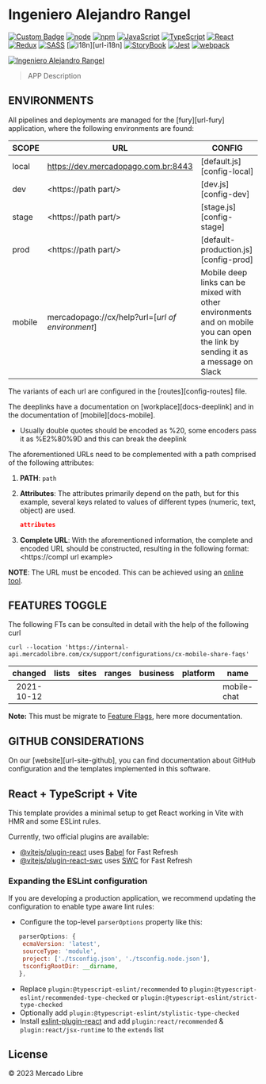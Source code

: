 # Ingeniero Alejandro Rangel

[![Custom Badge][badge-shields]][url-badge]
[![node][badge-node]][url-node]
[![npm][badge-npm]][url-npm]
[![JavaScript][badge-js]][url-js]
[![TypeScript][badge-ts]][url-ts]
[![React][badge-react]][url-react]
[![Redux][badge-redux]][url-redux]
[![SASS][badge-sass]][url-sass]
[![i18n][badge-i18n]][url-i18n]
[![StoryBook][badge-storybook]][url-storybook]
[![Jest][badge-jest]][url-jest]
[![webpack][badge-webpack]][url-webpack]

[![Ingeniero Alejandro Rangel][gif-app]][url-docs]

> APP Description

## ENVIRONMENTS

All pipelines and deployments are managed for the [fury][url-fury] application, where the following environments are found:

| SCOPE  | URL                                              | CONFIG                                                                                                                         |
| ------ | ------------------------------------------------ | ------------------------------------------------------------------------------------------------------------------------------ |
| local  | <https://dev.mercadopago.com.br:8443>            | [default.js][config-local]                                                                                                     |
| dev    | <https://path part/>                             | [dev.js][config-dev]                                                                                                           |
| stage  | <https://path part/>                             | [stage.js][config-stage]                                                                                                       |
| prod   | <https://path part/>                             | [default-production.js][config-prod]                                                                                           |
| mobile | mercadopago://cx/help?url=[_url of environment_] | Mobile deep links can be mixed with other environments and on mobile you can open the link by sending it as a message on Slack |

The variants of each url are configured in the [routes][config-routes] file.

The deeplinks have a documentation on [workplace][docs-deeplink] and in the documentation of [mobile][docs-mobile].

- Usually double quotes should be encoded as %20, some encoders pass it as %E2%80%9D and this can break the deeplink


The aforementioned URLs need to be complemented with a path comprised of the following attributes:

1. **PATH**: `path`
2. **Attributes**: The attributes primarily depend on the path, but for this example, several keys related to values of different types (numeric, text, object) are used.

   ```json
   attributes
   ```

3. **Complete URL**: With the aforementioned information, the complete and encoded URL should be constructed, resulting in the following format: <https://compl url example>

**NOTE**: The URL must be encoded. This can be achieved using an [online tool][url-decode].

## FEATURES TOGGLE

The following FTs can be consulted in detail with the help of the following curl

```curl
curl --location 'https://internal-api.mercadolibre.com/cx/support/configurations/cx-mobile-share-faqs'
```

|  changed   | lists | sites | ranges | business | platform | name        | changed_by   |
| :--------: | :---: | :---: | :----: | :------: | :------: | ----------- | ------------ |
| 2021-10-12 |       |       |        |          |          | mobile-chat | fmonasteriom |

**Note:** This must be migrate to [Feature Flags][docs-FF], here more documentation.

## GITHUB CONSIDERATIONS

On our [website][url-site-github], you can find documentation about GitHub configuration and the templates implemented in this software.

## React + TypeScript + Vite

This template provides a minimal setup to get React working in Vite with HMR and some ESLint rules.

Currently, two official plugins are available:

- [@vitejs/plugin-react](https://github.com/vitejs/vite-plugin-react/blob/main/packages/plugin-react/README.md) uses [Babel](https://babeljs.io/) for Fast Refresh
- [@vitejs/plugin-react-swc](https://github.com/vitejs/vite-plugin-react-swc) uses [SWC](https://swc.rs/) for Fast Refresh

### Expanding the ESLint configuration

If you are developing a production application, we recommend updating the configuration to enable type aware lint rules:

- Configure the top-level `parserOptions` property like this:

```js
   parserOptions: {
    ecmaVersion: 'latest',
    sourceType: 'module',
    project: ['./tsconfig.json', './tsconfig.node.json'],
    tsconfigRootDir: __dirname,
   },
```

- Replace `plugin:@typescript-eslint/recommended` to `plugin:@typescript-eslint/recommended-type-checked` or `plugin:@typescript-eslint/strict-type-checked`
- Optionally add `plugin:@typescript-eslint/stylistic-type-checked`
- Install [eslint-plugin-react](https://github.com/jsx-eslint/eslint-plugin-react) and add `plugin:react/recommended` & `plugin:react/jsx-runtime` to the `extends` list

## License

© 2023 Mercado Libre

[badge-i18n]: https://img.shields.io/badge/-i18next-26A69A?style=plastic&logo=i18next&labelColor=black
[badge-jest]: https://img.shields.io/badge/-29.6.2-C21325?logo=jest&logoColor=C21325&labelColor=white
[badge-js]: https://img.shields.io/badge/-JavaScript-F7DF1E?style=plastic&logo=javascript&labelColor=black
[badge-node]: https://img.shields.io/badge/-14.17.3-036e02?style=plastic&logo=nodedotjs&labelColor=333
[badge-npm]: https://img.shields.io/badge/-6.14.15-CB3837?style=plastic&logo=npm&labelColor=white
[badge-react]: https://img.shields.io/badge/-18.2.0-61DAFB?style=plastic&logo=react&labelColor=23272f
[badge-redux]: https://img.shields.io/badge/-4.0.0-764ABC?style=plastic&logo=redux&logoColor=764ABC&labelColor=white
[badge-sass]: https://img.shields.io/badge/-1.63.4-CC6699?style=plastic&logo=sass&labelColor=black
[badge-shields]: https://img.shields.io/badge/Shields-IO-555?labelColor=96c901
[badge-storybook]: https://img.shields.io/badge/-7.0.26-FF4785?style=plastic&logo=storybook&labelColor=white
[badge-ts]: https://img.shields.io/badge/-4.9.5-3178C6?style=plastic&logo=typescript&labelColor=black
[badge-webpack]: https://img.shields.io/badge/-5.88.2-8DD6F9?style=plastic&logo=webpack&labelColor=2B3A42
[docs-ff]: https://sites.google.com/mercadolibre.com.co/cx-help/tech/feature-flags
[gif-app]: ./docs/assets/img/app.gif
[url-badge]: https://shields.io/
[url-decode]: https://www.urldecoder.org/
[url-docs]: https://furydocs.io/Repo/latest/#/
[url-jest]: https://jestjs.io/es/
[url-js]: https://www.javascript.com/
[url-node]: https://nodejs.org/es
[url-nordic]: https://nordic.adminml.com/
[url-npm]: https://www.npmjs.com/
[url-react]: https://reactjs.org/
[url-redux]: https://redux.js.org/
[url-sass]: https://sass-lang.com/
[url-storybook]: https://storybook.js.org/
[url-ts]: https://www.typescriptlang.org/
[url-webpack]: https://webpack.js.org/
